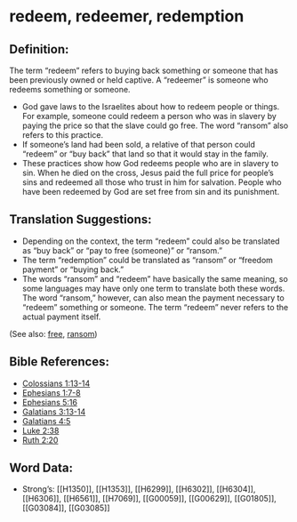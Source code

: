 # redeem, redeemer, redemption

## Definition:

The term “redeem” refers to buying back something or someone that has been previously owned or held captive. A “redeemer” is someone who redeems something or someone.

* God gave laws to the Israelites about how to redeem people or things. For example, someone could redeem a person who was in slavery by paying the price so that the slave could go free. The word “ransom” also refers to this practice.
* If someone’s land had been sold, a relative of that person could “redeem” or “buy back” that land so that it would stay in the family.
* These practices show how God redeems people who are in slavery to sin. When he died on the cross, Jesus paid the full price for people’s sins and redeemed all those who trust in him for salvation. People who have been redeemed by God are set free from sin and its punishment.

## Translation Suggestions:

* Depending on the context, the term “redeem” could also be translated as “buy back” or “pay to free (someone)” or “ransom.”
* The term “redemption” could be translated as “ransom” or “freedom payment” or “buying back.”
* The words “ransom” and “redeem” have basically the same meaning, so some languages may have only one term to translate both these words. The word “ransom,” however, can also mean the payment necessary to “redeem” something or someone. The term “redeem” never refers to the actual payment itself.

(See also: [free](../other/free.md), [ransom](../kt/ransom.md))

## Bible References:

* [Colossians 1:13-14](rc://en/tn/help/col/01/13)
* [Ephesians 1:7-8](rc://en/tn/help/eph/01/07)
* [Ephesians 5:16](rc://en/tn/help/eph/05/16)
* [Galatians 3:13-14](rc://en/tn/help/gal/03/13)
* [Galatians 4:5](rc://en/tn/help/gal/04/05)
* [Luke 2:38](rc://en/tn/help/luk/02/38)
* [Ruth 2:20](rc://en/tn/help/rut/02/20)

## Word Data:

* Strong’s: [[H1350]], [[H1353]], [[H6299]], [[H6302]], [[H6304]], [[H6306]], [[H6561]], [[H7069]], [[G00059]], [[G00629]], [[G01805]], [[G03084]], [[G03085]]
